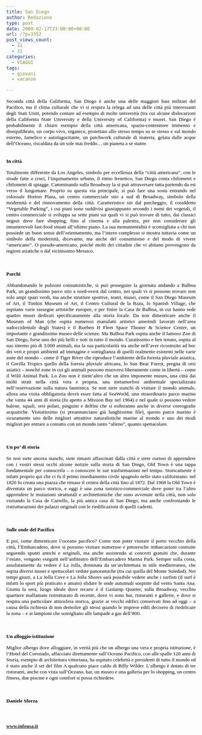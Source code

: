```yaml
---
title: San Diego
author: Redazione
type: post
date: 2009-02-17T23:00:00+00:00
url: /?p=3352
post_views_count:
  - 11
  - 11
categories:
  - VIAGGI
tags:
  - giovani
  - vacanze

---
```

 <span style="font&#45;size: 16pt; font&#45;family: Tahoma"></span>

<p class="MsoNormal" style="margin: 0cm 0cm 0pt; text&#45;align: justify">
  <span style="font&#45;size: 10pt; font&#45;family: Tahoma"><font color="#000000">Seconda citt&agrave; della California, San Diego &egrave; anche una delle maggiori basi militari del Pacifico, ma il clima culturale che vi si respira la relega ad una delle citt&agrave; pi&ugrave; interessanti degli Stati Uniti, potendo contare ad esempio di molte universit&agrave; (tra cui alcune dislocazioni della California State University e della University of California) e musei. </font></span><span style="font&#45;size: 10pt; font&#45;family: Tahoma"><font color="#000000">San Diego &egrave; probabilmente il chiaro esempio della citt&agrave; americana, spazio&#45;contenitore immenso e disequilibrato, un corpo vivo, organico, proiettato allo stesso tempo su se stesso e sul mondo esterno, famelico e autofagocitante, un patchwork culturale di materia, gelata dalle acque dell&rsquo;Oceano, riscaldata da un sole mai freddo&hellip; un pianeta a se stante.</font></span>
</p>

<p class="MsoNormal" style="margin: 0cm 0cm 0pt; text&#45;align: justify">
  &nbsp;
</p>

<p align="justify">
  <span style="font&#45;size: 10pt; font&#45;family: Tahoma"><font color="#000000"><strong>In citt&agrave;</strong></font></span>
</p>

<p align="justify">
  <span style="font&#45;size: 10pt; font&#45;family: Tahoma"><font color="#000000">Totalmente differente da Los Angeles, simbolo per eccellenza della &ldquo;citt&agrave; americana&rdquo;, con le strade fatte a croci, l&rsquo;inquinamento urbano, il ritmo frenetico, San Diego conta chilometri e chilometri di spiagge. Camminando sulla Broadway la si pu&ograve; attraversare tutta partendo da est verso il lungomare. Proprio su questa via principale, si pu&ograve; fare una sosta entrando nel colossale Horton Plaza, un centro commerciale sito a sud di Broadway, simbolo della modernit&agrave; e del rinnovamento della citt&agrave;. Caratteristico sin dal parcheggio, il cosiddetto &ldquo;Vegetable Parking&rdquo;, i cui piani sono suddivisi giustappunto secondo i nomi dei vegetali, il centro commerciale si sviluppa su sette piani sui quali vi si pu&ograve; trovare di tutto, dai classici negozi dove fare shopping, fino al cinema e alla palestra, per non considerare gli innumerevoli fast&#45;food situati all&rsquo;ultimo piano. La sua monumentalit&agrave; &egrave; sconsigliata a chi non possiede un buon senso dell&rsquo;orientamento, ma l&rsquo;intero complesso si mostra tuttavia come un simbolo della modernit&agrave;, dicevamo, ma anche del consumismo e del modo di vivere &ldquo;americano&rdquo;. O pseudo&#45;americano, poich&eacute; molti dei cittadini che vi abitano provengono da regioni asiatiche o dal vicinissimo Messico.</font></span>
</p>

<p align="justify">
  &nbsp;
</p>

<p align="justify">
  <span style="font&#45;size: 10pt; font&#45;family: Tahoma"><font color="#000000"><strong>Parchi</strong></font></span>
</p>

<p align="justify">
  <span style="font&#45;size: 10pt; font&#45;family: Tahoma"><font color="#000000">Abbandonando le pulsioni consumistiche, si pu&ograve; proseguire la giornata andando a Balboa Park, un grandissimo parco sito a nord&#45;ovest dal centro, nei quali vi si possono trovare non solo ampi spazi verdi, ma anche strutture sportive, teatri, musei, come il San Diego Museum of Art, il Timkin Museum of Art, il Centro Cultural de la Raza, lo Spanish Village, che ospitano varie rassegne artistiche europee, e per finire la Casa de Balboa, in cui hanno sede quattro musei dedicati specificatamente alla storia locale. Da non dimenticare anche il Museum of Man (che ospita numerosi manufatti artistici amerindi lavorati nell&rsquo;area sudoccidentale degli States) e il Rueben H Fleet Space Theater & Science Center, un importante e grandissimo museo delle scienze. </font></span><span style="font&#45;size: 10pt; font&#45;family: Tahoma"><font color="#000000">Ma Balboa Park ospita anche il famoso Zoo di San Diego, forse uno dei pi&ugrave; belli e noti in tutto il mondo. Curatissimo e ben tenuto, ospita al suo interno pi&ugrave; di 3.000 animali, ma la sua particolarit&agrave; sta anche nell&rsquo;aver ricostruito ad hoc dei veri e propri ambienti ad immagine e somiglianza di quelli realmente esistenti nelle varie zone del mondo &ndash; come il Tiger River che riproduce l&rsquo;ambiente della foresta pluviale asiatica, il Gorilla Tropics quello della foresta pluviale africana, lo Sun Bear Forest, pregna di orsi asiatici &ndash; nonch&eacute; zone in cui gli animali possono muoversi liberamente come in libert&agrave; &ndash; come il Wild Animal Park. Lo Zoo non &egrave; nient&rsquo;altro che un altro imponente museo, una citt&agrave; dai molti strati nella citt&agrave; vera e propria, una metamorfosi ambientale specializzata nell&rsquo;osservazione sulla natura faunistica. Se non siete stanchi di visitare il mondo animale, allora una visita obbligatoria dovr&agrave; esser fatta al SeaWorld, uno straordinario parco marino che vanta 44 anni di storia (fu aperto a Mission Bay nel 1964) e nel quale si possono vedere balene, squali, orsi polari, pinguini e delfini che si esibiranno anche in diverse coreografie acquatiche. Visitatissimo (si preannunciano gi&agrave; lunghissime file), questo parco marino &egrave; sicuramente uno delle migliori attrattive naturalistiche marine al mondo e uno dei modi migliori per entrare a contatto con un mondo tanto &ldquo;alieno&rdquo;, quanto spettacolare.&nbsp;</font></span>
</p>

<p align="justify">
  &nbsp;
</p>

<p align="justify">
  <span style="font&#45;size: 10pt; font&#45;family: Tahoma"><font color="#000000"><strong>Un po&rsquo; di storia</strong></font></span>
</p>

<p align="justify">
  <span style="font&#45;size: 10pt; font&#45;family: Tahoma"><font color="#000000">Se non siete ancora stanchi, siete rimasti affascinati dalla citt&agrave; e siete curiosi di apprendere con i vostri stessi occhi alcune notizie sulla storia di San Diego, Old Town &egrave; una tappa fondamentale per conoscerla &ndash; o conoscere le sue trasformazioni nel tempo. Storicamente &egrave; infatti proprio qui che ci fu il primo insediamento civile spagnolo nello stato californiano: nel 1820 fu creata una piazza che rimase il centro della citt&agrave; fino al 1872. Dal 1968 la Old Town &egrave; diventata un parco storico, e oggi &egrave; una zona turistico&#45;commerciale dove poter tra l&rsquo;altro apprendere le mutazioni strutturali e architettoniche che sono avvenute nella citt&agrave;, non solo visitando la Casa de Carrello, la pi&ugrave; antica casa di San Diego, ma anche confrontando le ristrutturazioni dei palazzi originali con le riedificazioni di quelli cadenti.&nbsp;</font></span><span style="font&#45;size: 10pt; font&#45;family: Tahoma"><font color="#000000">&nbsp;</font></span>
</p>

<p align="justify">
  &nbsp;
</p>

<p align="justify">
  <span style="font&#45;size: 10pt; font&#45;family: Tahoma"><font color="#000000"><strong>Sulle onde del Pacifico</strong></font></span>
</p>

<p align="justify">
  <span style="font&#45;size: 10pt; font&#45;family: Tahoma"><font color="#000000">E poi, come dimenticare l&rsquo;oceano pacifico? Come non poter visitare il porto vecchio della citt&agrave;, l&rsquo;Embarcadero, dove si possono visitare numerose e pittoresche imbarcazioni costruite seguendo spunti antichi e originali, ma anche assistendo ai concerti gratuiti che, durante l&rsquo;estate, vengono eseguiti nell&rsquo;anfiteatro dell&rsquo;Embarcadero Marina Park. Sempre sulla costa, assolutamente da vedere &egrave; La Jolla, dominata da un&rsquo;architettura in stile mediterraneo, che ospita diversi musei e spettacolari vedute panoramiche (tra cui quella del Monte Soledad). Nei tempi giusti, a La Jolla Cove e La Jolla Shores sar&agrave; possibile vedere anche i surfisti (il surf &egrave; infatti lo sport pi&ugrave; praticato e amato) sfidare le onde autunnali sospinte dal vento Santa Ana. </font></span><span style="font&#45;size: 10pt; font&#45;family: Tahoma"><font color="#000000">Giunta la sera, luogo ideale dove recarsi &egrave; il Gaslamp Quarter, sulla Broadway, vecchio quartiere malfamato ristrutturato di recente, dove vi sono bar, ristoranti e gallerie, e dove si respira una particolare atmosfera storica, grazie ai vecchi edifici conservati fino ad oggi &ndash; a causa della richiesta di non demolire gli stessi quando le imprese edili decisero di riedificare la zona &ndash; e ai lampioni che somigliano alle lampade a gas dell&rsquo;800.&nbsp;</font></span><span style="font&#45;size: 10pt; font&#45;family: Tahoma"><font color="#000000"><strong>&nbsp;</strong></font></span>
</p>

<p align="justify">
  &nbsp;
</p>

<p align="justify">
  <span style="font&#45;size: 10pt; font&#45;family: Tahoma"><font color="#000000"><strong>Un alloggio&#45;istituzione</strong> </font></span>
</p>

<p align="justify">
  <span style="font&#45;size: 10pt; font&#45;family: Tahoma"><font color="#000000">Miglior albergo dove alloggiare, in verit&agrave; pi&ugrave; che un albergo una vera e propria istituzione, &egrave; l&rsquo;Hotel del Coronado, affacciato direttamente sull&rsquo;Oceano Pacifico, con alle spalle 120 anni di Storia, esempio di architettura vittoriana, ha ospitato celebrit&agrave; e presidenti di tutto il mondo ed &egrave; stato anche il set del film A qualcuno piace caldo di Billy Wilder. L&rsquo;albergo &egrave; dotato di tre ristoranti, anche con vista sull&rsquo;Oceano, bar, un museo e una galleria per lo shopping, un centro fitness, due piscine e ogni comfort si possa richiedere. </font></span><span style="font&#45;size: 10pt; font&#45;family: Tahoma"><font color="#000000">&nbsp;</font></span>
</p>

<p align="justify">
  &nbsp;
</p>

<p class="MsoNormal" align="justify" style="margin: 0cm 0cm 0pt; text&#45;align: justify">
  <span style="font&#45;size: 10pt; font&#45;family: Tahoma"><font color="#000000"><strong>Daniele Sforza</strong></font></span>
</p>

<p class="MsoNormal" align="justify" style="margin: 0cm 0cm 0pt; text&#45;align: justify">
  &nbsp;
</p>

<p class="MsoNormal" align="justify" style="margin: 0cm 0cm 0pt; text&#45;align: justify">
  &nbsp;
</p>

<p class="MsoNormal" align="justify" style="margin: 0cm 0cm 0pt; text&#45;align: justify">
  &nbsp;
</p>

<p class="MsoNormal" align="justify" style="margin: 0cm 0cm 0pt; text&#45;align: justify">
  <span style="font&#45;size: 10pt; font&#45;family: Tahoma"><strong><font color="#000000"><a href="https://www.infousa.it/">www.infousa.it</a> </font></strong></span>
</p>

&nbsp;

&nbsp;
